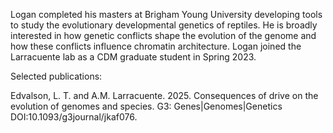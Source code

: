 Logan completed his masters at Brigham Young University developing tools to study the evolutionary developmental genetics of reptiles. He is broadly interested in how genetic conflicts shape the evolution of the genome and how these conflicts influence chromatin architecture. Logan joined the Larracuente lab as a CDM graduate student in Spring 2023.

Selected publications:

Edvalson, L. T. and A.M. Larracuente. 2025. Consequences of drive on the evolution of genomes and species. G3: Genes|Genomes|Genetics DOI:10.1093/g3journal/jkaf076.